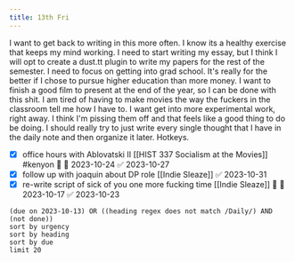 ```yaml
---
title: 13th Fri
---
```

I want to get back to writing in this more often. I know its a healthy exercise that keeps my mind working.
I need to start writing my essay, but I think I will opt to create a dust.tt plugin to write my papers for the rest of the semester. I need to focus on getting into grad school. It's really for the better if I chose to pursue higher education than more money. 
I want to finish a good film to present at the end of the year, so I can be done with this shit. I am tired of having to make movies the way the fuckers in the classroom tell me how I have to. I want get into more experimental work, right away. I think I'm pissing them off and that feels like a good thing to do be doing. 
I should really try to just write every single thought that I have in the daily note and then organize it later.
Hotkeys.
- [x] office hours with Ablovatski II [[HIST 337 Socialism at the Movies]] #kenyon 🔺 📅 2023-10-24 ✅ 2023-10-27
- [x] follow up with joaquin about DP role [[Indie Sleaze]] ✅ 2023-10-31
- [x] re-write script of sick of you one more fucking time [[Indie Sleaze]] 🔺 📅 2023-10-17 ✅ 2023-10-23
```tasks
(due on 2023-10-13) OR ((heading regex does not match /Daily/) AND (not done))
sort by urgency
sort by heading
sort by due
limit 20
```